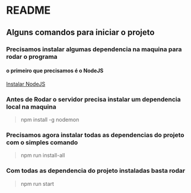 # README

## Alguns comandos para iniciar o projeto

### Precisamos instalar algumas dependencia na maquina para rodar o programa
#### o primeiro que precisamos é o NodeJS
[Instalar NodeJS](https://nodejs.org/en/download/)

### Antes de Rodar o servidor precisa instalar um dependencia local na maquina
> npm install -g nodemon

### Precisamos agora instalar todas as dependencias do projeto com o simples comando
> npm run install-all

### Com todas as dependencia do projeto instaladas basta rodar
> npm run start


